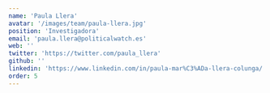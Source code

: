 ```yaml
---
name: 'Paula Llera'
avatar: '/images/team/paula-llera.jpg'
position: 'Investigadora'
email: 'paula.llera@politicalwatch.es'
web: ''
twitter: 'https://twitter.com/paula_llera'
github: ''
linkedin: 'https://www.linkedin.com/in/paula-mar%C3%ADa-llera-colunga/'
order: 5
---
```

